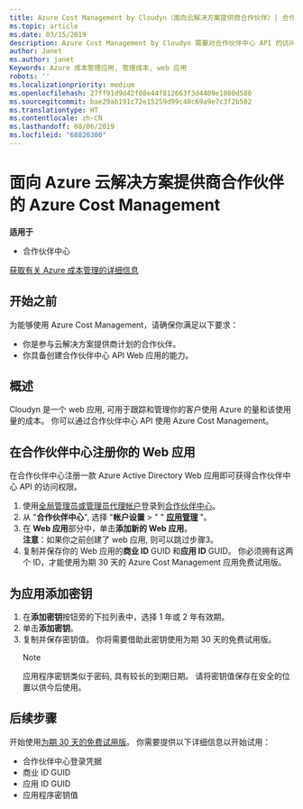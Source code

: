 ```yaml
---
title: Azure Cost Management by Cloudyn（面向云解决方案提供商合作伙伴）| 合作伙伴中心
ms.topic: article
ms.date: 03/15/2019
description: Azure Cost Management by Cloudyn 需要对合作伙伴中心 API 的访问权限进行预配。
author: Janet
ms.author: janet
Keywords: Azure 成本管理应用, 管理成本, web 应用
robots: ''
ms.localizationpriority: medium
ms.openlocfilehash: 27ff91d9d42f08e44f812663f3d4409e1080d580
ms.sourcegitcommit: bae29ab191c72e15259d99c40c69a9e7c3f2b502
ms.translationtype: HT
ms.contentlocale: zh-CN
ms.lasthandoff: 08/06/2019
ms.locfileid: "68820300"
---
```

# <a name="azure-cost-management-app-for-azure-csp-partners"></a>面向 Azure 云解决方案提供商合作伙伴的 Azure Cost Management  

**适用于**

-  合作伙伴中心

[获取有关 Azure 成本管理的详细信息](https://go.microsoft.com/fwlink/p/?linkid=857893)

## <a name="before-you-begin"></a>开始之前
为能够使用 Azure Cost Management，请确保你满足以下要求：

- 你是参与云解决方案提供商计划的合作伙伴。
- 你具备创建合作伙伴中心 API Web 应用的能力。

## <a name="overview"></a>概述

Cloudyn 是一个 web 应用, 可用于跟踪和管理你的客户使用 Azure 的量和该使用量的成本。 你可以通过合作伙伴中心 API 使用 Azure Cost Management。

## <a name="register-your-web-app-in-the-partner-center"></a>在合作伙伴中心注册你的 Web 应用
在合作伙伴中心注册一款 Azure Active Directory Web 应用即可获得合作伙伴中心 API 的访问权限。 
1.  使用[全局管理员或管理员代理帐户](create-user-accounts-and-set-permissions.md)登录到[合作伙伴中心](https://partnercenter.microsoft.com/pcv/dashboard/overview)。
2.  从 "**合作伙伴中心**", 选择 "**帐户设置** &gt; " " **[应用管理](https://partnercenter.microsoft.com/pcv/apiintegration/appmanagement)** "。
3.  在 **Web 应用**部分中，单击**添加新的 Web 应用**。
<br> **注意**：如果你之前创建了 web 应用, 则可以跳过步骤3。
4.  复制并保存你的 Web 应用的**商业 ID** GUID 和**应用 ID** GUID。 你必须拥有这两个 ID，才能使用为期 30 天的 Azure Cost Management 应用免费试用版。

## <a name="add-a-secret-key-to-your-app"></a>为应用添加密钥
1. 在**添加密钥**按钮旁的下拉列表中，选择 1 年或 2 年有效期。
2. 单击**添加密钥**。 
3. 复制并保存密钥值。 你将需要借助此密钥使用为期 30 天的免费试用版。<br>
   > [!NOTE]  
   > 应用程序密钥类似于密码, 具有较长的到期日期。 请将密钥值保存在安全的位置以供今后使用。

## <a name="next-steps"></a>后续步骤
开始使用[为期 30 天的免费试用版](https://go.microsoft.com/fwlink/?linkid=857895)。
你需要提供以下详细信息以开始试用：
- 合作伙伴中心登录凭据
- 商业 ID GUID
- 应用 ID GUID
- 应用程序密钥值

